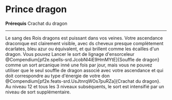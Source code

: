 # Prince dragon

<p><span id="ctl00_MainContent_DetailedOutput"><strong>Prérequis</strong> Crachat du dragon<br></span></p>
<hr>
<p>Le sang des Rois dragons est puissant dans vos veines. Votre ascendance draconique est clairement visible, avec ds cheveux presque complètement écarlates, bleu azur ou équivalent, et qui brillent comme les écailles d'un dragon. Vous pouvez Lancer le sort de lignage d'ensorceleur @Compendium[pf2e.spells-srd.JcobNl4iE9HmMYtE]{Souffle de dragon} comme un sort arcanique inné une fois par jour, mais vous ne pouvez utiliser que le seul souffle de dragon associé avec votre ascendance et qui doit correspondre au type d'énergie de votre don @Compendium[pf2e.feats-srd.UsJtnrqWOs7puRZa]{Crachat du dragon}. Au niveau 12 et tous les 3 niveaux subséquents, le sort est intensifié par un niveau de sort supplémentaire.&nbsp;</p>